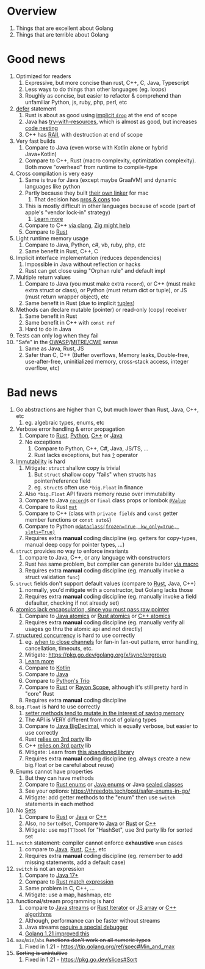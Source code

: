 # Overview

1. Things that are excellent about Golang
1. Things that are terrible about Golang

# Good news

1. Optimized for readers
    1. Expressive, but more concise than rust, C++, C, Java, Typescript
    1. Less ways to do things than other languages (eg. loops)
    1. Roughly as concise, but easier to refactor & comprehend than unfamiliar Python, js, ruby, php, perl, etc
1. [defer](https://go.dev/tour/flowcontrol/12) statement
    1. Rust is about as good using [implicit `drop`](https://doc.rust-lang.org/std/ops/trait.Drop.html) at the end of scope
    1. Java has [try-with-resources](https://docs.oracle.com/javase/tutorial/essential/exceptions/tryResourceClose.html), which is almost as good, but increases [code nesting](https://miro.medium.com/v2/resize:fit:720/1*g4NuK2wpgB5hn_46bvzPmQ.png)
    1. C++ has [RAII](https://en.cppreference.com/w/cpp/language/raii), with destruction at end of scope
1. Very fast builds
    1. Compare to Java (even worse with Kotlin alone or hybrid Java+Kotlin)
    1. Compare to C++, Rust (macro complexity, optimization complexity). Both move "overhead" from runtime to compile-type
1. Cross compilation is very easy
    1. Same is true for Java (except maybe GraalVM) and dynamic languages like python
    1. Partly because they built [their own linker](https://github.com/golang/go/blob/master/src/cmd/link/internal/ld/macho.go) for mac
        1. That decision has [pros & cons](https://www.uber.com/blog/fixing-gos-linker/) too
    1. This is mostly difficult in other languages because of xcode (part of apple's "vendor lock-in" strategy)
        1. [Learn more](https://en.wikipedia.org/wiki/Mach-O)
    1. Compare to C++ [via clang](https://clang.llvm.org/docs/CrossCompilation.html), [Zig might help](https://andrewkelley.me/post/zig-cc-powerful-drop-in-replacement-gcc-clang.html)
    1. Compare to [Rust](https://wapl.es/rust/2019/02/17/rust-cross-compile-linux-to-macos.html/)
1. Light runtime memory usage
    1. Compare to Java, Python, c#, vb, ruby, php, etc
    1. Same benefit in Rust, C++, C
1. Implicit interface implementation (reduces dependencies)
    1. Impossible in Java without reflection or hacks
    1. Rust can get close using "Orphan rule" and default impl
1. Multiple return values
    1. Compare to Java (you must make extra `record`), or C++ (must make extra struct or class), or Python (must return dict or tuple), or JS (must return wrapper object), etc
    1. Same benefit in Rust (due to implicit [tuples](https://doc.rust-lang.org/rust-by-example/primitives/tuples.html))
1. Methods can declare mutable (pointer) or read-only (copy) receiver
    1. Same benefit in Rust
    1. Same benefit in C++ with `const ref`
    1. Hard to do in Java
1. Tests can only log when they fail
1. "Safe" in the [OWASP](https://owasp.org/www-project-top-ten/)/[MITRE/CWE](https://cwe.mitre.org/data/definitions/1337.html) sense    
    1. Same as Java, Rust, JS
    1. Safer than C, C++ (Buffer overflows, Memory leaks, Double-free, use-after-free, uninitialized memory, cross-stack access, integer overflow, etc)


# Bad news
1. Go abstractions are higher than C, but much lower than Rust, Java, C++, etc
    1. eg. algebraic types, enums, etc
1. Verbose error handling & error propagation
    1. Compare to [Rust](https://doc.rust-lang.org/rust-by-example/std/result/question_mark.html), [Python](https://docs.python.org/3/library/exceptions.html), [C++](https://cplusplus.com/doc/tutorial/exceptions/) or [Java](https://docs.oracle.com/javase/tutorial/essential/exceptions/index.html)        
    1. No exceptions
        1. Compare to Python, C++, C#, Java, JS/TS, ...
        1. Rust lacks exceptions, but has [`?`](https://doc.rust-lang.org/std/ops/trait.Try.html) operator 
1. [Immutability](../general/immutability.md) is hard
    1. Mitigate: `struct` shallow copy is trivial
        1. But `struct` shallow copy "fails" when structs has pointer/reference field
        1. eg. `struct`s often use `*big.Float` in finance
    1. Also `*big.Float` API favors memory reuse over immutability
    1. Compare to Java [`record`](https://docs.oracle.com/en/java/javase/17/language/records.html#GUID-6699E26F-4A9B-4393-A08B-1E47D4B2D263)s or `final` class props or lombok [`@Value`](https://projectlombok.org/features/Value)
    1. Compare to Rust [`mut`](https://doc.rust-lang.org/std/keyword.mut.html)
    1. Compare to C++ (class with `private fields` and `const` getter member functions or `const auto&`)
    1. Compare to Python [`@dataclass(frozen=True, kw_only=True, slots=True)`](https://docs.python.org/3/library/dataclasses.html)    
    1. Requires extra **manual** coding discipline (eg. getters for copy-types, manual deep copy for pointer types, ...)
1. `struct` provides no way to enforce invariants
    1. compare to Java, C++, or any language with constructors
    1. Rust has same problem, but compiler can generate builder [via macro](https://docs.rs/derive_builder/latest/derive_builder/)
    1. Requires extra **manual** coding discipline (eg. manually invoke a struct validation `func`)
1. `struct` fields don't support default values (compare to [Rust](https://doc.rust-lang.org/std/default/trait.Default.html), Java, C++)
    1. normally, you'd mitigate with a constructor, but Golang lacks those
    1. Requires extra **manual** coding discipline (eg. manually invoke a field defaulter, checking if not already set)
1. [atomics lack encapsulation, since you must pass raw pointer](https://pkg.go.dev/sync/atomic#AddInt64)
    1. Compare to [Java atomics](https://docs.oracle.com/en/java/javase/20/docs/api/java.base/java/util/concurrent/atomic/package-summary.html) or [Rust atomics](https://doc.rust-lang.org/std/sync/atomic/) or [C++ atomics](https://en.cppreference.com/w/cpp/atomic/atomic)
    1. Requires extra **manual** coding discipline (eg. manually verify all usages go thru the atomic api and not directly)
1. [structured concurrency](https://en.wikipedia.org/wiki/Structured_concurrency) is hard to use correctly
    1. eg. [when to close channels](https://udhos.github.io/golang-concurrency-tricks/) for fan-in fan-out pattern, error handling, cancellation, timeouts, etc.
    1. Mitigate: https://pkg.go.dev/golang.org/x/sync/errgroup
    1. [Learn more](https://vorpus.org/blog/notes-on-structured-concurrency-or-go-statement-considered-harmful/)
    1. Compare to [Kotlin](https://kotlinlang.org/docs/coroutines-basics.html#scope-builder-and-concurrency)
    1. Compare to [Java](https://openjdk.org/jeps/453)
    1. Compare to [Python's Trio](https://github.com/python-trio/trio)
    1. Compare to [Rust](https://rust-lang.github.io/async-book/03_async_await/01_chapter.html) or [Rayon Scope](https://docs.rs/rayon/latest/rayon/fn.scope.html), although it's still pretty hard in "core" Rust
    1. Requires extra **manual** coding discipline
1. `big.Float` is hard to use correctly
    1. [setter methods tend to mutate in the interest of saving memory](https://pkg.go.dev/math/big)
    1. The API is VERY different from most of golang types
    1. Compare to [Java BigDecimal](https://docs.oracle.com/en/java/javase/20/docs/api/java.base/java/math/BigDecimal.html#%3Cinit%3E(java.math.BigInteger)), which is equally verbose, but easier to use correctly
    1. Rust [relies on 3rd party](https://github.com/rust-num/num) lib
    1. C++ [relies on 3rd party](https://gmplib.org/) lib
    1. Mitigate: Learn from [this abandoned library](https://github.com/sdcoffey/big)   
    1. Requires extra **manual** coding discipline (eg. always create a new big.Float or be careful about reuse)
1. Enums cannot have properties
    1. But they can have methods
    1. Compare to [Rust enums](https://doc.rust-lang.org/book/ch06-01-defining-an-enum.html) or [Java enums](https://docs.oracle.com/javase/tutorial/java/javaOO/enum.html) or Java [sealed classes](https://docs.oracle.com/en/java/javase/20/language/sealed-classes-and-interfaces.html)
    1. See your options: https://threedots.tech/post/safer-enums-in-go/
    1. Mitigate: add getter methods to the "enum" then use `switch` statements in each method
1. No [Sets](https://en.wikipedia.org/wiki/Set_(abstract_data_type))    
    1. Compare to [Rust](https://doc.rust-lang.org/std/collections/struct.HashSet.html) or [Java](https://docs.oracle.com/en/java/javase/20/docs/api/java.base/java/util/Set.html) or [C++](https://cplusplus.com/reference/unordered_set/unordered_set/)
    1. Also, no `SortedSet`, Compare to [Java](https://docs.oracle.com/en/java/javase/20/docs/api/java.base/java/util/SortedSet.html) or [Rust](https://doc.rust-lang.org/stable/std/collections/struct.BTreeSet.html) or [C++](https://en.cppreference.com/w/cpp/container/set)
    1. Mitigate: use `map[T]bool` for "HashSet", use 3rd party lib for sorted set
1. `switch` statement: compiler cannot enforce **exhaustive** `enum` cases
    1. compare to [Java](https://docs.oracle.com/en/java/javase/17/language/switch-expressions.html), [Rust](https://rustc-dev-guide.rust-lang.org/pat-exhaustive-checking.html), [C++](https://abseil.io/tips/147),  etc
    1. Requires extra **manual** coding discipline (eg. remember to add missing statements, add a default case)
1. `switch` is not an expression
    1. Compare to [Java 17+](https://docs.oracle.com/en/java/javase/17/language/switch-expressions.html)
    1. Compare to [Rust match expression](https://doc.rust-lang.org/reference/expressions/match-expr.html)
    1. Same problem in C, C++, ...
    1. Mitigate: use a map, hashmap, etc
1. functional/stream programming is hard
    1. compare to [Java streams](https://docs.oracle.com/en/java/javase/20/docs/api/java.base/java/util/stream/Stream.html) or [Rust Iterator](https://doc.rust-lang.org/std/iter/trait.Iterator.html) or [JS array](https://developer.mozilla.org/en-US/docs/Web/JavaScript/Reference/Global_Objects/Array) or [C++ algorithms](https://en.cppreference.com/w/cpp/algorithm)
    1. Although, performance can be faster without streams
    1. Java streams [require a special debugger](https://www.jetbrains.com/idea/guide/tips/debugging-streams/)
    1. [Golang 1.21 improved this](https://pkg.go.dev/slices)
1. `max`/`min`/`abs` ~~functions don't work on all numeric types~~
    1. Fixed in 1.21 - https://tip.golang.org/ref/spec#Min_and_max
1. ~~Sorting is unintuitive~~
    1. Fixed in 1.21 - https://pkg.go.dev/slices#Sort
